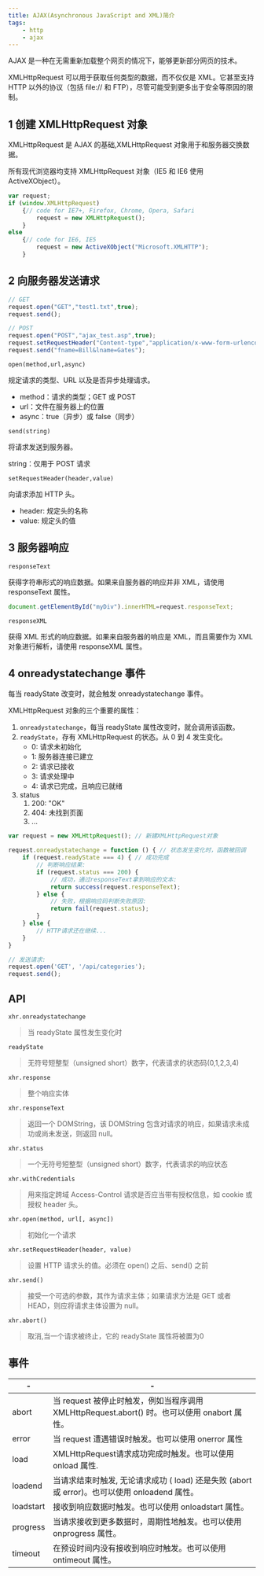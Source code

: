 ```yaml
---
title: AJAX(Asynchronous JavaScript and XML)简介
tags:
    - http
    - ajax
---
```


AJAX 是一种在无需重新加载整个网页的情况下，能够更新部分网页的技术。

XMLHttpRequest 可以用于获取任何类型的数据，而不仅仅是 XML。它甚至支持 HTTP 以外的协议（包括 file:// 和 FTP），尽管可能受到更多出于安全等原因的限制。

## 1 创建 XMLHttpRequest 对象

XMLHttpRequest 是 AJAX 的基础,XMLHttpRequest 对象用于和服务器交换数据。

所有现代浏览器均支持 XMLHttpRequest 对象（IE5 和 IE6 使用 ActiveXObject）。

```js
var request;
if (window.XMLHttpRequest)
    {// code for IE7+, Firefox, Chrome, Opera, Safari
        request = new XMLHttpRequest();
    }
else
    {// code for IE6, IE5
        request = new ActiveXObject("Microsoft.XMLHTTP");
    }
```

## 2 向服务器发送请求

```js
// GET
request.open("GET","test1.txt",true);
request.send();

// POST
request.open("POST","ajax_test.asp",true);
request.setRequestHeader("Content-type","application/x-www-form-urlencoded");
request.send("fname=Bill&lname=Gates");
```

`open(method,url,async)`

规定请求的类型、URL 以及是否异步处理请求。

- method：请求的类型；GET 或 POST
- url：文件在服务器上的位置
- async：true（异步）或 false（同步）

`send(string)`

将请求发送到服务器。

string：仅用于 POST 请求

`setRequestHeader(header,value)`

向请求添加 HTTP 头。

- header: 规定头的名称
- value: 规定头的值

## 3 服务器响应

`responseText`

获得字符串形式的响应数据。如果来自服务器的响应并非 XML，请使用 responseText 属性。

```js
document.getElementById("myDiv").innerHTML=request.responseText;
```

`responseXML`

获得 XML 形式的响应数据。如果来自服务器的响应是 XML，而且需要作为 XML 对象进行解析，请使用 responseXML 属性。

## 4 onreadystatechange 事件

每当 readyState 改变时，就会触发 onreadystatechange 事件。

XMLHttpRequest 对象的三个重要的属性：

1. `onreadystatechange`，每当 readyState 属性改变时，就会调用该函数。
2. `readyState`，存有 XMLHttpRequest 的状态。从 0 到 4 发生变化。
   - 0: 请求未初始化
   - 1: 服务器连接已建立
   - 2: 请求已接收
   - 3: 请求处理中
   - 4: 请求已完成，且响应已就绪
3. status
   1. 200: "OK"
   2. 404: 未找到页面
   3. ...

```js
var request = new XMLHttpRequest(); // 新建XMLHttpRequest对象

request.onreadystatechange = function () { // 状态发生变化时，函数被回调
    if (request.readyState === 4) { // 成功完成
        // 判断响应结果:
        if (request.status === 200) {
            // 成功，通过responseText拿到响应的文本:
            return success(request.responseText);
        } else {
            // 失败，根据响应码判断失败原因:
            return fail(request.status);
        }
    } else {
        // HTTP请求还在继续...
    }
}

// 发送请求:
request.open('GET', '/api/categories');
request.send();
```

## API

`xhr.onreadystatechange`
>当 readyState 属性发生变化时

`readyState`
>无符号短整型（unsigned short）数字，代表请求的状态码(0,1,2,3,4)

`xhr.response`
>整个响应实体

`xhr.responseText`
>返回一个 DOMString，该 DOMString 包含对请求的响应，如果请求未成功或尚未发送，则返回 null。

`xhr.status`
>一个无符号短整型（unsigned short）数字，代表请求的响应状态

`xhr.withCredentials`
>用来指定跨域 Access-Control 请求是否应当带有授权信息，如 cookie 或授权 header 头。

`xhr.open(method, url[, async])`
>初始化一个请求

`xhr.setRequestHeader(header, value)`
>设置 HTTP 请求头的值。必须在 open() 之后、send() 之前

`xhr.send()`
>接受一个可选的参数，其作为请求主体；如果请求方法是 GET 或者 HEAD，则应将请求主体设置为 null。

`xhr.abort()`
>取消,当一个请求被终止，它的 readyState 属性将被置为0

## 事件

| -         | -                                                                                             |
| --------- | --------------------------------------------------------------------------------------------- |
| abort     | 当 request 被停止时触发，例如当程序调用 XMLHttpRequest.abort() 时。也可以使用 onabort 属性。  |
| error     | 当 request 遭遇错误时触发。也可以使用 onerror 属性                                            |
| load      | XMLHttpRequest请求成功完成时触发。也可以使用 onload 属性.                                     |
| loadend   | 当请求结束时触发, 无论请求成功 ( load) 还是失败 (abort 或 error)。也可以使用 onloadend 属性。 |
| loadstart | 接收到响应数据时触发。也可以使用 onloadstart 属性。                                           |
| progress  | 当请求接收到更多数据时，周期性地触发。也可以使用 onprogress 属性。                            |
| timeout   | 在预设时间内没有接收到响应时触发。也可以使用 ontimeout 属性。                                 |